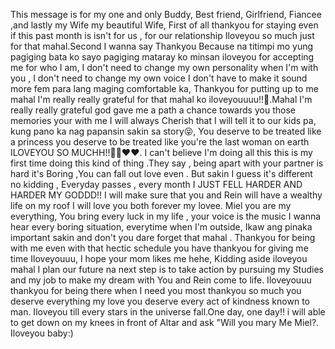 This message is for my one and only Buddy, Best friend, Girlfriend, Fiancee ,and lastly my Wife my beautiful Wife, First of all thankyou for staying even if this past month is isn't for us , for our relationship Iloveyou so much just for that mahal.Second I wanna say Thankyou Because na titimpi mo yung pagiging bata ko sayo pagiging mataray ko minsan iloveyou for accepting me for who I am, I don't need to change my own personality when I'm with you , I don't need to change my own voice I don't have to make it sound more fem para lang maging comfortable ka, Thankyou for putting up to me mahal I'm really really grateful for that mahal ko iloveyouuuu!!🎀.Mahal I'm really really grateful god gave me a path a chance towards you those memories your with me I will always Cherish that I will tell it to our kids pa, kung pano ka nag papansin sakin sa story😝, You deserve to be treated like a princess you deserve to be treated like you're the last woman on earth ILOVEYOU SO MUCHH!!🎀🎀❤️❤️. I can't believe I'm doing all this this is my first time doing this kind of thing .They say , being apart with your partner is hard it's Boring ,You can fall out love even . But sakin  I guess it's different no kidding , Everyday passes , every month I JUST FELL HARDER AND HARDER MY GODDD!! I will make sure  that you and Rein will have a wealthy life on my roof I will love you both forever my lovee.  Miel you are my everything, You bring every luck in my life , your voice is the music I wanna hear every boring situation, everytime when I'm outside, Ikaw ang pinaka important sakin and don't you dare forget that mahal . Thankyou for being with me even with that hectic schedule you have thankyou for giving me time Iloveyouuu, I hope your mom likes me hehe, Kidding aside iloveyou mahal I plan our future na next step is to take action by pursuing my Studies and my job to make my dream with You and Rein come to life. Iloveyouuu thankyou for being there when I need you most thankyou so much you deserve everything my love you deserve every act of kindness known to man. Iloveyou till every stars in the universe fall.One day, one day!! i will able to get down on my knees in front of Altar  and ask "Will you mary Me Miel?. Iloveyou baby:)
